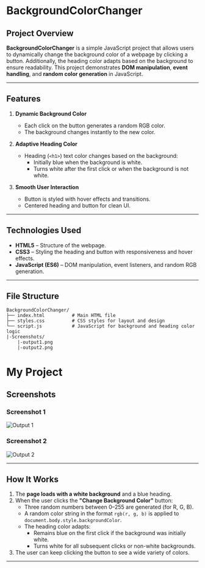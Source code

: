 # BackgroundColorChanger

## Project Overview

**BackgroundColorChanger** is a simple JavaScript project that allows users to dynamically change the background color of a webpage by clicking a button. Additionally, the heading color adapts based on the background to ensure readability. This project demonstrates **DOM manipulation**, **event handling**, and **random color generation** in JavaScript.

---

## Features

1. **Dynamic Background Color**

   - Each click on the button generates a random RGB color.
   - The background changes instantly to the new color.

2. **Adaptive Heading Color**

   - Heading (`<h1>`) text color changes based on the background:
     - Initially blue when the background is white.
     - Turns white after the first click or when the background is not white.

3. **Smooth User Interaction**
   - Button is styled with hover effects and transitions.
   - Centered heading and button for clean UI.

---

## Technologies Used

- **HTML5** – Structure of the webpage.
- **CSS3** – Styling the heading and button with responsiveness and hover effects.
- **JavaScript (ES6)** – DOM manipulation, event listeners, and random RGB generation.

---

## File Structure

```
BackgroundColorChanger/
├── index.html          # Main HTML file
├── styles.css          # CSS styles for layout and design
└── script.js           # JavaScript for background and heading color logic
|-Screenshots/
    |-output1.png
    |-output2.png

```

# My Project

## Screenshots

### Screenshot 1

![Output 1](output1.png)

### Screenshot 2

![Output 2](output2.png)

---

## How It Works

1. The **page loads with a white background** and a blue heading.
2. When the user clicks the **"Change Background Color"** button:
   - Three random numbers between 0–255 are generated (for R, G, B).
   - A random color string in the format `rgb(r, g, b)` is applied to `document.body.style.backgroundColor`.
   - The heading color adapts:
     - Remains blue on the first click if the background was initially white.
     - Turns white for all subsequent clicks or non-white backgrounds.
3. The user can keep clicking the button to see a wide variety of colors.

---
